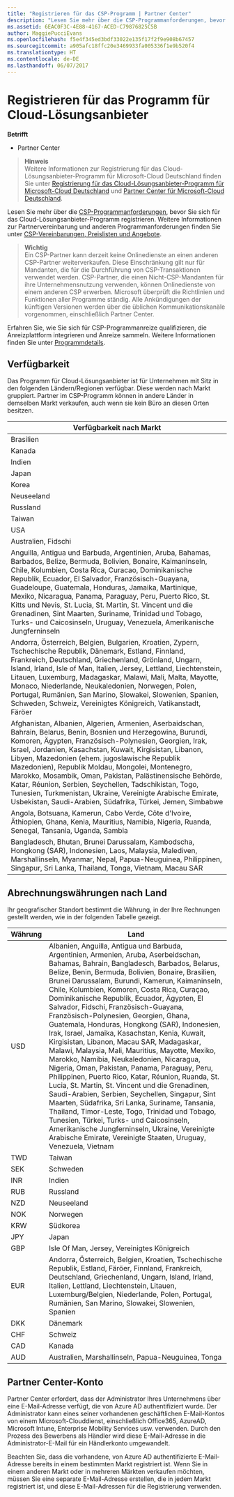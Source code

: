 ```yaml
---
title: "Registrieren für das CSP-Programm | Partner Center"
description: "Lesen Sie mehr über die CSP-Programmanforderungen, bevor Sie sich für das Cloud-Lösungsanbieter-Programm registrieren."
ms.assetid: 6EAC0F3C-4E88-4167-ACED-C79876825C5B
author: MaggiePucciEvans
ms.openlocfilehash: f5e4f345ed3bdf33022e135f17f2f9e908b67457
ms.sourcegitcommit: a905afc18ffc20e3469933fa005336f1e9b520f4
ms.translationtype: HT
ms.contentlocale: de-DE
ms.lasthandoff: 06/07/2017
---
```

# <a name="enroll-in-the-cloud-solution-provider-program"></a>Registrieren für das Programm für Cloud-Lösungsanbieter

**Betrifft**

-  Partner Center

>**Hinweis**<br>
Weitere Informationen zur Registrierung für das Cloud-Lösungsanbieter-Programm für Microsoft-Cloud Deutschland finden Sie unter [Registrierung für das Cloud-Lösungsanbieter-Programm für Microsoft-Cloud Deutschland](enroll-in-csp-for-microsoft-cloud-germany.md) und [Partner Center für Microsoft-Cloud Deutschland](partner-center-for-microsoft-cloud-germany.md).

Lesen Sie mehr über die [CSP-Programmanforderungen]( http://go.microsoft.com/fwlink/p/?LinkId=617116), bevor Sie sich für das Cloud-Lösungsanbieter-Programm registrieren. Weitere Informationen zur Partnervereinbarung und anderen Programmanforderungen finden Sie unter [CSP-Vereinbarungen, Preislisten und Angebote](csp-documents-and-learning-resources.md). 

>**Wichtig**<br>
Ein CSP-Partner kann derzeit keine Onlinedienste an einen anderen CSP-Partner weiterverkaufen. Diese Einschränkung gilt nur für Mandanten, die für die Durchführung von CSP-Transaktionen verwendet werden. CSP-Partner, die einen Nicht-CSP-Mandanten für ihre Unternehmensnutzung verwenden, können Onlinedienste von einem anderen CSP erwerben. Microsoft überprüft die Richtlinien und Funktionen aller Programme ständig. Alle Ankündigungen der künftigen Versionen werden über die üblichen Kommunikationskanäle vorgenommen, einschließlich Partner Center.  

Erfahren Sie, wie Sie sich für CSP-Programmanreize qualifizieren, die Anreizplattform integrieren und Anreize sammeln. Weitere Informationen finden Sie unter [Programmdetails](https://go.microsoft.com/fwlink/?linkid=831533).

## <a href="" id="markets"></a>Verfügbarkeit


Das Programm für Cloud-Lösungsanbieter ist für Unternehmen mit Sitz in den folgenden Ländern/Regionen verfügbar. Diese werden nach Markt gruppiert. Partner im CSP-Programm können in andere Länder in demselben Markt verkaufen, auch wenn sie kein Büro an diesen Orten besitzen.

| Verfügbarkeit nach Markt                                                                                                                                                                                                                                                                                                                                                                                                                 |
|----------------------------------------------------------------------------------------------------------------------------------------------------------------------------------------------------------------------------------------------------------------------------------------------------------------------------------------------------------------------------------------------------------------------------------------|
| Brasilien                                                                                                                                                                                                                                                                                                                                                                                                                                 |
| Kanada                                                                                                                                                                                                                                                                                                                                                                                                                                 |
| Indien                                                                                                                                                                                                                                                                                                                                                                                                                                  |
| Japan                                                                                                                                                                                                                                                                                                                                                                                                                                  |
| Korea                                                                                                                                                                                                                                                                                                                                                                                                                                  |
| Neuseeland                                                                                                                                                                                                                                                                                                                                                                                                                            |
| Russland                                                                                                                                                                                                                                                                                                                                                                                                                                 |
| Taiwan                                                                                                                                                                                                                                                                                                                                                                                                                                 |
| USA                                                                                                                                                                                                                                                                                                                                                                                                                          |
| Australien, Fidschi                                                                                                                                                                                                                                                                                                                                                                                                                        |
| Anguilla, Antigua und Barbuda, Argentinien, Aruba, Bahamas, Barbados, Belize, Bermuda, Bolivien, Bonaire, Kaimaninseln, Chile, Kolumbien, Costa Rica, Curacao, Dominikanische Republik, Ecuador, El Salvador, Französisch-Guayana, Guadeloupe, Guatemala, Honduras, Jamaika, Martinique, Mexiko, Nicaragua, Panama, Paraguay, Peru, Puerto Rico, St. Kitts und Nevis, St. Lucia, St. Martin, St. Vincent und die Grenadinen, Sint Maarten, Suriname, Trinidad und Tobago, Turks- und Caicosinseln, Uruguay, Venezuela, Amerikanische Jungferninseln                                                                                                           |
| Andorra, Österreich, Belgien, Bulgarien, Kroatien, Zypern, Tschechische Republik, Dänemark, Estland, Finnland, Frankreich, Deutschland, Griechenland, Grönland, Ungarn, Island, Irland, Isle of Man, Italien, Jersey, Lettland, Liechtenstein, Litauen, Luxemburg, Madagaskar, Malawi, Mali, Malta, Mayotte, Monaco, Niederlande, Neukaledonien, Norwegen, Polen, Portugal, Rumänien, San Marino, Slowakei, Slowenien, Spanien, Schweden, Schweiz, Vereinigtes Königreich, Vatikanstadt, Färöer                                                                                          |
| Afghanistan, Albanien, Algerien, Armenien, Aserbaidschan, Bahrain, Belarus, Benin, Bosnien und Herzegowina, Burundi, Komoren, Ägypten, Französisch-Polynesien, Georgien, Irak, Israel, Jordanien, Kasachstan, Kuwait, Kirgisistan, Libanon, Libyen, Mazedonien (ehem. jugoslawische Republik Mazedonien), Republik Moldau, Mongolei, Montenegro, Marokko, Mosambik, Oman, Pakistan, Palästinensische Behörde, Katar, Réunion, Serbien, Seychellen, Tadschikistan, Togo, Tunesien, Turkmenistan, Ukraine, Vereinigte Arabische Emirate, Usbekistan, Saudi-Arabien, Südafrika, Türkei, Jemen, Simbabwe |
| Angola, Botsuana, Kamerun, Cabo Verde, Côte d'Ivoire, Äthiopien, Ghana, Kenia, Mauritius, Namibia, Nigeria, Ruanda, Senegal, Tansania, Uganda, Sambia                                                                                                                                                                                                                                                                                  |
| Bangladesch, Bhutan, Brunei Darussalam, Kambodscha, Hongkong (SAR), Indonesien, Laos, Malaysia, Malediven, Marshallinseln, Myanmar, Nepal, Papua-Neuguinea, Philippinen, Singapur, Sri Lanka, Thailand, Tonga, Vietnam, Macau SAR                                                                                                                                                                                                                                                                                           |
## <a name="billing-currencies-by-country"></a>Abrechnungswährungen nach Land

Ihr geografischer Standort bestimmt die Währung, in der Ihre Rechnungen gestellt werden, wie in der folgenden Tabelle gezeigt. 

| Währung | Land |
| ---- | ---- |
| USD | Albanien, Anguilla, Antigua und Barbuda, Argentinien, Armenien, Aruba, Aserbeidschan, Bahamas, Bahrain, Bangladesch, Barbados, Belarus, Belize, Benin, Bermuda, Bolivien, Bonaire, Brasilien, Brunei Darussalam, Burundi, Kamerun, Kaimaninseln, Chile, Kolumbien, Komoren, Costa Rica, Curaçao, Dominikanische Republik, Ecuador, Ägypten, El Salvador, Fidschi, Französisch-Guayana, Französisch-Polynesien, Georgien, Ghana, Guatemala, Honduras, Hongkong (SAR), Indonesien, Irak, Israel, Jamaika, Kasachstan, Kenia, Kuwait, Kirgisistan, Libanon, Macau SAR, Madagaskar, Malawi, Malaysia, Mali, Mauritius, Mayotte, Mexiko, Marokko, Namibia, Neukaledonien, Nicaragua, Nigeria, Oman, Pakistan, Panama, Paraguay, Peru, Philippinen, Puerto Rico, Katar, Réunion, Ruanda, St. Lucia, St. Martin, St. Vincent und die Grenadinen, Saudi-Arabien, Serbien, Seychellen, Singapur, Sint Maarten, Südafrika, Sri Lanka, Suriname, Tansania, Thailand, Timor-Leste, Togo, Trinidad und Tobago, Tunesien, Türkei, Turks- und Caicosinseln, Amerikanische Jungferninseln, Ukraine, Vereinigte Arabische Emirate, Vereinigte Staaten, Uruguay, Venezuela, Vietnam  | 
| TWD | Taiwan |
| SEK | Schweden |
| INR | Indien |
| RUB | Russland |
| NZD | Neuseeland |
| NOK | Norwegen |
| KRW | Südkorea |
| JPY | Japan |
| GBP | Isle Of Man, Jersey, Vereinigtes Königreich |
| EUR | Andorra, Österreich, Belgien, Kroatien, Tschechische Republik, Estland, Färöer, Finnland, Frankreich, Deutschland, Griechenland, Ungarn, Island, Irland, Italien, Lettland, Liechtenstein, Litauen, Luxemburg/Belgien, Niederlande, Polen, Portugal, Rumänien, San Marino, Slowakei, Slowenien, Spanien |
| DKK | Dänemark |
| CHF | Schweiz |
| CAD | Kanada |
| AUD | Australien, Marshallinseln, Papua-Neuguinea, Tonga |

 

## <a name="partner-center-account"></a>Partner Center-Konto


Partner Center erfordert, dass der Administrator Ihres Unternehmens über eine E-Mail-Adresse verfügt, die von Azure AD authentifiziert wurde. Der Administrator kann eines seiner vorhandenen geschäftlichen E-Mail-Kontos von einem Microsoft-Clouddienst, einschließlich Office365, AzureAD, Microsoft Intune, Enterprise Mobility Services usw. verwenden. Durch den Prozess des Bewerbens als Händler wird diese E-Mail-Adresse in die Administrator-E-Mail für ein Händlerkonto umgewandelt.

Beachten Sie, dass die vorhandene, von Azure AD authentifizierte E-Mail-Adresse bereits in einem bestimmten Markt registriert ist. Wenn Sie in einem anderen Markt oder in mehreren Märkten verkaufen möchten, müssen Sie eine separate E-Mail-Adresse erstellen, die in jedem Markt registriert ist, und diese E-Mail-Adressen für die Registrierung verwenden.

 

 



